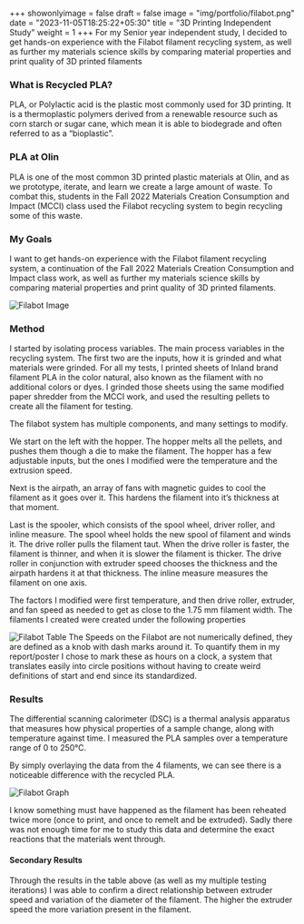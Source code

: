 +++
showonlyimage = false
draft = false
image = "img/portfolio/filabot.png"
date = "2023-11-05T18:25:22+05:30"
title = "3D Printing Independent Study"
weight = 1
+++
For my Senior year independent study, I decided to get hands-on experience with the Filabot filament recycling system, as well as further my materials science skills by comparing material properties and print quality of 3D printed filaments
<!--more-->

### What is Recycled PLA?
PLA, or Polylactic acid is the plastic most commonly used for 3D printing. It is a thermoplastic polymers derived from a renewable resource such as corn starch or sugar cane, which mean it is able to biodegrade and often referred to as a “bioplastic”. 

### PLA at Olin
PLA is one of the most common 3D printed plastic materials at Olin, and as we prototype, iterate, and learn we create a large amount of waste. To combat this, students in the Fall 2022 Materials Creation Consumption and Impact (MCCI) class used the Filabot recycling system to begin recycling some of this waste. 

### My Goals
I want to get hands-on experience with the Filabot filament recycling system, a continuation of the Fall 2022 Materials Creation Consumption and Impact class work, as well as further my materials science skills by comparing material properties and print quality of 3D printed filaments. 

![Filabot Image][1]

### Method
I started by isolating process variables. The main process variables in the recycling system. 
The first two are the inputs, how it is grinded and what materials were grinded. For all my tests, I printed sheets of Inland brand filament PLA in the color natural, also known as the filament with no additional colors or dyes. I grinded those sheets using the same modified paper shredder from the MCCI work, and used the resulting pellets to create all the filament for testing. 

The filabot system has multiple components, and many settings to modify. 

We start on the left with the hopper. The hopper melts all the pellets, and pushes them though a die to make the filament. The hopper has a few adjustable inputs, but the ones I modified were the temperature and the extrusion speed.

Next is the airpath, an array of fans with magnetic guides to cool the filament as it goes over it. This hardens the filament into it’s thickness at that moment. 

Last is the spooler, which consists of the spool wheel, driver roller, and inline measure. The spool wheel holds the new spool of filament and winds it. The drive roller pulls the filament taut. When the drive roller is faster, the filament is thinner, and when it is slower the filament is thicker. The drive roller in conjunction with extruder speed chooses the thickness and the airpath hardens it at that thickness. The inline measure measures the filament on one axis. 

The factors I modified were first temperature, and then drive roller, extruder, and fan speed as needed to get as close to the 1.75 mm filament width. The filaments I created were created under the following properties

![Filabot Table][2]
The Speeds on the Filabot are not numerically defined, they are defined as a knob with dash marks around it. To quantify them in my report/poster I chose to mark these as hours on a clock, a system that translates easily into circle positions without having to create weird definitions of start and end since its standardized.

### Results
The differential scanning calorimeter (DSC) is a thermal analysis apparatus that measures how physical properties of a sample change, along with temperature against time. I measured the PLA samples over a temperature range of 0 to 250°C. 

By simply overlaying the data from the 4 filaments, we can see there is a noticeable difference with the recycled PLA. 

![Filabot Graph][3]
 
I know something must have happened as the filament has been reheated twice more (once to print, and once to remelt and be extruded). Sadly there was not enough time for me to study this data and determine the exact reactions that the materials went through.

#### Secondary Results
Through the results in the table above (as well as my multiple testing iterations) I was able to confirm a direct relationship between extruder speed and variation of the diameter of the filament. The higher the extruder speed the more variation present in the filament.

[1]: /img/portfolio/filabot_long.png
[2]: /img/portfolio/filabot_table.png
[3]: /img/portfolio/filabot_graph.png
